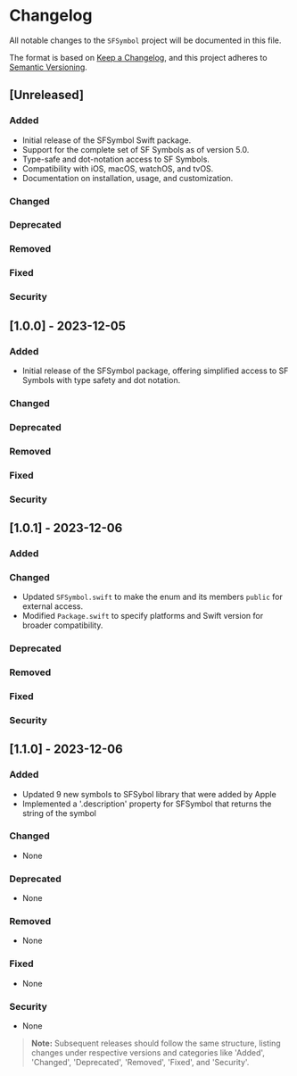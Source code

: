 # Changelog

All notable changes to the `SFSymbol` project will be documented in this file.

The format is based on [Keep a Changelog](https://keepachangelog.com/en/1.0.0/), and this project adheres to [Semantic Versioning](https://semver.org/spec/v2.0.0.html).

## [Unreleased]

### Added
- Initial release of the SFSymbol Swift package.
- Support for the complete set of SF Symbols as of version 5.0.
- Type-safe and dot-notation access to SF Symbols.
- Compatibility with iOS, macOS, watchOS, and tvOS.
- Documentation on installation, usage, and customization.

### Changed

### Deprecated

### Removed

### Fixed

### Security

## [1.0.0] - 2023-12-05

### Added
- Initial release of the SFSymbol package, offering simplified access to SF Symbols with type safety and dot notation.

### Changed
                                          
### Deprecated
                                          
### Removed
                                          
### Fixed
                                          
### Security

## [1.0.1] - 2023-12-06

### Added

### Changed
- Updated `SFSymbol.swift` to make the enum and its members `public` for external access.
- Modified `Package.swift` to specify platforms and Swift version for broader compatibility.
                                          
### Deprecated
                                          
### Removed
                                          
### Fixed
                                          
### Security

## [1.1.0] - 2023-12-06

### Added
- Updated 9 new symbols to SFSybol library that were added by Apple
- Implemented a '.description' property for SFSymbol that returns the string of the symbol

### Changed
- None
                                          
### Deprecated
- None

### Removed
- None

### Fixed
- None

### Security
- None

> **Note:** Subsequent releases should follow the same structure, listing changes under respective versions and categories like 'Added', 'Changed', 'Deprecated', 'Removed', 'Fixed', and 'Security'.
